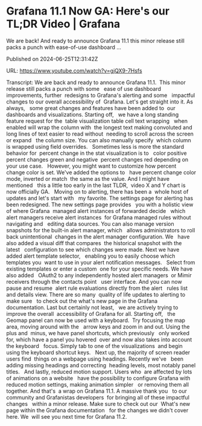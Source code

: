 # Grafana 11.1 Now GA: Here&#39;s our TL;DR Video | Grafana

We are back! And ready to announce Grafana 11.1 this minor release still packs a punch with ease-of-use dashboard ...

Published on 2024-06-25T12:31:42Z

URL: https://www.youtube.com/watch?v=gjQX9-7Hsfs

Transcript: We are back and ready to announce Grafana 11.1. 
This minor release still packs a punch with some   ease of use dashboard improvements, further 
redesigns to Grafana's alerting and some   impactful changes to our overall accessibility of 
Grafana. Let's get straight into it. As always,   some great changes and features have been added to 
our dashboards and visualizations. Starting off,   we have a long standing feature request for the 
table visualization table cell text wrapping   when enabled will wrap the column with 
the longest text making convoluted and   long lines of text easier to read without 
needing to scroll across the screen or expand   the column size. You can also manually specify 
which column is wrapped using field overrides.   Sometimes less is more the standard behavior for 
percent change in the stat visualization is to   color positive percent changes green and negative 
percent changes red depending on your use case.   However, you might want to customize how percent 
change color is set. We've added the options to   have percent change color mode, inverted or match 
the same as the value. And I might have mentioned   this a little too early in the last TLDR, 
video X and Y chart is now officially GA.
  Moving on to alerting, there has been a 
whole host of updates and let's start with   my favorite. The settings page for alerting has 
been redesigned. The new settings page provides   you with a holistic view of where Grafana 
managed alert instances of forwarded decide   which alert managers receive alert instances 
for Grafana managed rules without navigating and   editing data sources. You can also manage version 
snapshots for the built-in alert manager, which   allows administrators to roll back unintentional 
changes in the alert manager configuration. We   have also added a visual diff that compares 
the historical snapshot with the latest   configuration to see which changes were made.
Next we have added alert template selector,   enabling you to easily choose which templates you 
want to use in your alert notification messages.   Select from existing templates or enter a custom 
one for your specific needs. We have also added   OAuth2 to any independently hosted alert managers 
or Mimir receivers through the contacts point   user interface. And you can now pause and resume 
alert rule evaluations directly from the alert   rules list and details view. There are so many 
quality of life updates to alerting to make sure   to check out the what's new page in the Grafana 
documentation. Last but certainly not least,   we are actively trying to improve the overall 
accessibility of Grafana for all. Starting off,   the Geomap panel can now be used with a keyboard. 
Try focusing the map area, moving around with the   arrow keys and zoom in and out. Using the plus and 
minus, we have panel shortcuts, which previously   only worked for, which have a panel you hovered 
over and now also takes into account the keyboard   focus. Simply tab to one of the visualizations 
and begin using the keyboard shortcut keys.
  Next up, the majority of screen reader users find 
things on a webpage using headings. Recently we've   been adding missing headings and correcting 
heading levels, most notably panel titles.   And lastly, reduced motion support. Users who 
are affected by lots of animations on a website   have the possibility to configure Grafana with 
reduced motion settings, making animation simpler   or removing them all together. And that's 
a wrap on Grafana 11.1. A massive thank you   to our community and Grafanistas developers 
for bringing all of these impactful changes   within a minor release. Make sure to check out our 
What's new page within the Grafana documentation   for the changes we didn't cover here. We 
will see you next time for Grafana 11.2.

